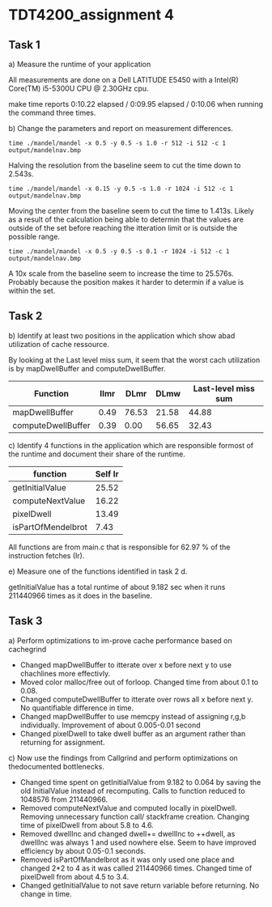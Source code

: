 # TDT4200_assignment 4

## Task 1

a) Measure the runtime of your application

All measurements are done on a Dell LATITUDE E5450 with a Intel(R) Core(TM) i5-5300U CPU @ 2.30GHz cpu.

make time reports 0:10.22 elapsed / 0:09.95 elapsed / 0:10.06 when running the command three times.

b) Change the parameters and report on measurement differences.

```
time ./mandel/mandel -x 0.5 -y 0.5 -s 1.0 -r 512 -i 512 -c 1 output/mandelnav.bmp
```
Halving the resolution from the baseline seem to cut the time down to 2.543s.

```
time ./mandel/mandel -x 0.15 -y 0.5 -s 1.0 -r 1024 -i 512 -c 1 output/mandelnav.bmp
```
Moving the center from the baseline seem to cut the time to 1.413s. Likely as a result of the calculation being able to determin that the values are outside of the set before reaching the itteration limit or is outside the possible range.

```
time ./mandel/mandel -x 0.5 -y 0.5 -s 0.1 -r 1024 -i 512 -c 1 output/mandelnav.bmp
```
A 10x scale from the baseline seem to increase the time to 25.576s. Probably because the position makes it harder to determin if a value is within the set.

## Task 2 

b) Identify at least two positions in the application which show abad utilization of cache ressource.

By looking at the Last level miss sum, it seem that the worst cach utilization is by mapDwellBuffer and computeDwellBuffer.

|Function 			| Ilmr 	| DLmr  | DLmw  | Last-level miss sum 	|
|-------------------|-------|-------|-------|-----------------------|
|mapDwellBuffer		| 0.49	| 76.53	| 21.58	|	     44.88			|
|computeDwellBuffer	| 0.39	| 0.00	| 56.65	|	     32.43			|

c) Identify 4 functions in the application which are responsible formost of the runtime and document their share of the runtime.

|	function 		|	Self Ir |
|-------------------|-----------|
| getInitialValue	| 25.52		|
| computeNextValue	| 16.22		|
| pixelDwell		| 13.49		|
| isPartOfMendelbrot| 7.43		|

All functions are from main.c that is responsible for 62.97 % of the instruction fetches (Ir). 

e) Measure one of the functions identified in task 2 d.

getInitialValue has a total runtime of about 9.182 sec when it runs 211440966 times as it does in the baseline.

## Task 3 

a) Perform optimizations to im-prove cache performance based on cachegrind

- Changed mapDwellBuffer to itterate over x before next y to use chachlines more effectivly.
- Moved color malloc/free out of forloop. Changed time from about 0.1 to 0.08.
- Changed computeDwellBuffer to itterate over rows all x before next y. No quantifiable difference in time.
- Changed mapDwellBuffer to use memcpy instead of assigning r,g,b individually. Improvement of about 0.005-0.01 second
- Changed pixelDwell to take dwell buffer as an argument rather than returning for assignment.

c)  Now  use  the  findings  from  Callgrind  and  perform  optimizations  on  thedocumented bottlenecks.

- Changed time spent on getInitialValue from 9.182 to 0.064 by saving the old InitialValue instead of recomputing. Calls to function reduced to 1048576 from 211440966.
- Removed computeNextValue and computed locally in pixelDwell. Removing unnecessary function call/ stackframe creation. Changing time of pixelDwell from about 5.8 to 4.6.
- Removed dwellInc and changed dwell+= dwellInc to ++dwell, as dwellInc was always 1 and used nowhere else. Seem to have improved efficiency by about 0.05-0.1 seconds. 
- Removed isPartOfMandelbrot as it was only used one place and changed 2*2 to 4 as it was called 211440966 times. Changed time of pixelDwell from about 4.5 to 3.4.
- Changed getInitialValue to not save return variable before returning. No change in time.